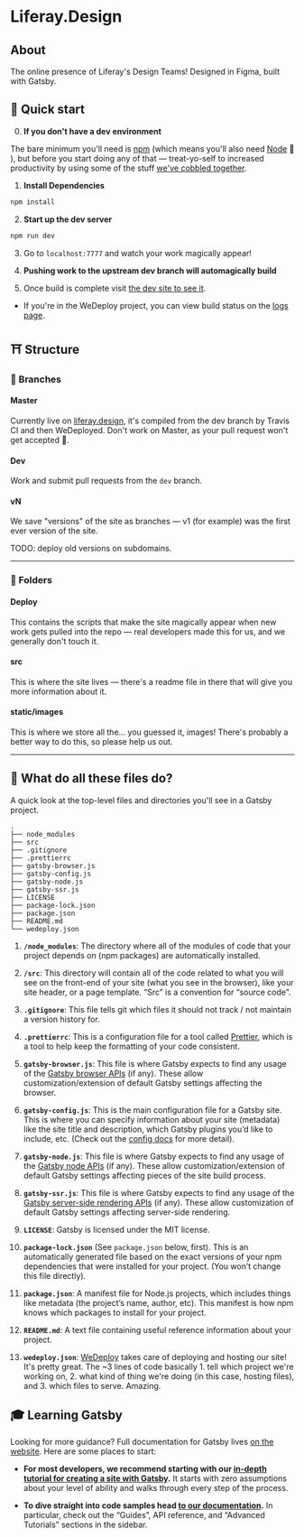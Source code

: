 # Liferay.Design

## About
The online presence of Liferay's Design Teams! Designed in Figma, built with Gatsby.

## 🚀 Quick start

0. **If you don't have a dev environment**

The bare minimum you'll need is [npm](https://www.npmjs.com/get-npm) (which means you'll also need [Node](https://nodejs.org/en/) 😬 ), but before you start doing any of that &mdash; treat-yo-self to increased productivity by using some of the stuff [we've cobbled together](https://github.com/liferay-design/phresh-n-clean).

1.  **Install Dependencies**

```sh
npm install
```

2.  **Start up the dev server**

```sh
npm run dev
```

3. Go to `localhost:7777` and watch your work magically appear!

4. **Pushing work to the upstream dev branch will automagically build**

5. Once build is complete visit [the dev site to see it](https://liferaydesign-liferaydotdesign-dev.wedeploy.io).

- If you're in the WeDeploy project, you can view build status on the [logs page](https://console.wedeploy.com/projects/liferaydotdesign-dev/services/liferaydesign/logs).

## ⛩ Structure

### 🌳 Branches

#### Master

Currently live on [liferay.design](https://liferay.design), it's compiled from the dev branch by Travis CI and then WeDeployed. Don't work on Master, as your pull request won't get accepted 😬. 

#### Dev

Work and submit pull requests from the `dev` branch.

#### vN

We save "versions" of the site as branches &mdash; v1 (for example) was the first ever version of the site.

TODO: deploy old versions on subdomains.

---

### 📂 Folders

#### Deploy

This contains the scripts that make the site magically appear when new work gets pulled into the repo &mdash; real developers made this for us, and we generally don't touch it.

#### src

This is where the site lives &mdash; there's a readme file in there that will give you more information about it.

#### static/images 

This is where we store all the... you guessed it, images! There's probably a better way to do this, so please help us out.

---

## 💁 What do all these files do?

A quick look at the top-level files and directories you'll see in a Gatsby project.

    .
    ├── node_modules
    ├── src
    ├── .gitignore
    ├── .prettierrc
    ├── gatsby-browser.js
    ├── gatsby-config.js
    ├── gatsby-node.js
    ├── gatsby-ssr.js
    ├── LICENSE
    ├── package-lock.json
    ├── package.json
    ├── README.md
    └── wedeploy.json

  1.  **`/node_modules`**: The directory where all of the modules of code that your project depends on (npm packages) are automatically installed.

  2.  **`/src`**: This directory will contain all of the code related to what you will see on the front-end of your site (what you see in the browser), like your site header, or a page template. “Src” is a convention for “source code”.

  3.  **`.gitignore`**: This file tells git which files it should not track / not maintain a version history for.

  4.  **`.prettierrc`**: This is a configuration file for a tool called [Prettier](https://prettier.io/), which is a tool to help keep the formatting of your code consistent.

  5.  **`gatsby-browser.js`**: This file is where Gatsby expects to find any usage of the [Gatsby browser APIs](https://next.gatsbyjs.org/docs/browser-apis/) (if any). These allow customization/extension of default Gatsby settings affecting the browser.

  6.  **`gatsby-config.js`**: This is the main configuration file for a Gatsby site. This is where you can specify information about your site (metadata) like the site title and description, which Gatsby plugins you’d like to include, etc. (Check out the [config docs](https://next.gatsbyjs.org/docs/gatsby-config/) for more detail).

  7.  **`gatsby-node.js`**: This file is where Gatsby expects to find any usage of the [Gatsby node APIs](https://next.gatsbyjs.org/docs/node-apis/) (if any). These allow customization/extension of default Gatsby settings affecting pieces of the site build process.

  8.  **`gatsby-ssr.js`**: This file is where Gatsby expects to find any usage of the [Gatsby server-side rendering APIs](https://next.gatsbyjs.org/docs/ssr-apis/) (if any). These allow customization of default Gatsby settings affecting server-side rendering.

  9.  **`LICENSE`**: Gatsby is licensed under the MIT license.

  10.  **`package-lock.json`** (See `package.json` below, first). This is an automatically generated file based on the exact versions of your npm dependencies that were installed for your project. (You won’t change this file directly).

  11.  **`package.json`**: A manifest file for Node.js projects, which includes things like metadata (the project’s name, author, etc). This manifest is how npm knows which packages to install for your project.

  12.  **`README.md`**: A text file containing useful reference information about your project.

  13.  **`wedeploy.json`**: [WeDeploy](https://wedeploy.com/) takes care of deploying and hosting our site! It's pretty great. The ~3 lines of code basically 1. tell which project we're working on, 2. what kind of thing we're doing (in this case, hosting files), and 3. which files to serve. Amazing.

## 🎓 Learning Gatsby

Looking for more guidance? Full documentation for Gatsby lives [on the website](https://next.gatsbyjs.org/). Here are some places to start:

-   **For most developers, we recommend starting with our [in-depth tutorial for creating a site with Gatsby](https://next.gatsbyjs.org/tutorial/).** It starts with zero assumptions about your level of ability and walks through every step of the process.

-   **To dive straight into code samples head [to our documentation](https://next.gatsbyjs.org/docs/).** In particular, check out the “Guides”, API reference, and “Advanced Tutorials” sections in the sidebar.
